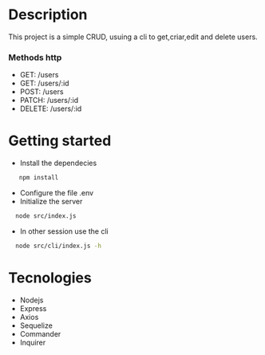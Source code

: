 # Description

This project is a simple CRUD, usuing a cli to get,criar,edit and delete users.

### Methods http

- GET: /users
- GET: /users/:id
- POST: /users
- PATCH: /users/:id
- DELETE: /users/:id

# Getting started
- Install the dependecies
```bash
   npm install
```

- Configure the file .env
- Initialize the server
  
```bash
  node src/index.js
```
- In other session use the cli
```bash
  node src/cli/index.js -h
```
# Tecnologies

- Nodejs
- Express
- Axios
- Sequelize
- Commander
- Inquirer
